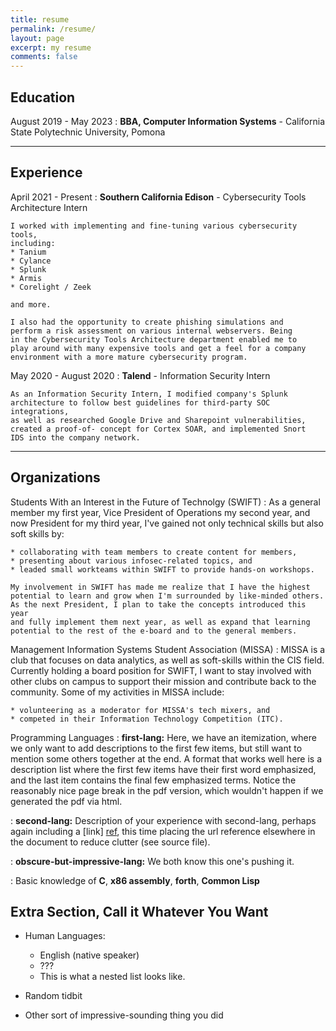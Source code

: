 ```yaml
---
title: resume
permalink: /resume/
layout: page
excerpt: my resume
comments: false
---
```


Education
---------

August 2019 - May 2023
:   **BBA, Computer Information Systems** - California State Polytechnic University, Pomona

<hr>

Experience
----------

April 2021 - Present
:   **Southern California Edison** - Cybersecurity Tools Architecture Intern

    I worked with implementing and fine-tuning various cybersecurity tools,
    including:
    * Tanium
    * Cylance
    * Splunk
    * Armis
    * Corelight / Zeek

    and more.
    
    I also had the opportunity to create phishing simulations and 
    perform a risk assessment on various internal webservers. Being
    in the Cybersecurity Tools Architecture department enabled me to
    play around with many expensive tools and get a feel for a company
    environment with a more mature cybersecurity program.

May 2020 - August 2020
:   **Talend** - Information Security Intern

    As an Information Security Intern, I modified company's Splunk
    architecture to follow best guidelines for third-party SOC integrations,
    as well as researched Google Drive and Sharepoint vulnerabilities,
    created a proof-of- concept for Cortex SOAR, and implemented Snort
    IDS into the company network. 

<hr>

Organizations
--------------------

Students With an Interest in the Future of Technolgy (SWIFT)
:   As a general member my first year, Vice President of Operations my
    second year, and now President for my third year, I've gained
    not only technical skills but also soft skills by:

    * collaborating with team members to create content for members,
    * presenting about various infosec-related topics, and
    * leaded small workteams within SWIFT to provide hands-on workshops.

    My involvement in SWIFT has made me realize that I have the highest
    potential to learn and grow when I'm surrounded by like-minded others.
    As the next President, I plan to take the concepts introduced this year
    and fully implement them next year, as well as expand that learning
    potential to the rest of the e-board and to the general members.

Management Information Systems Student Association (MISSA)
:   MISSA is a club that focuses on data analytics, as well as soft-skills
    within the CIS field. Currently holding a board position for SWIFT,
    I want to stay involved with other clubs on campus to support their
    mission and contribute back to the community. Some of my activities
    in MISSA include:

    * volunteering as a moderator for MISSA's tech mixers, and
    * competed in their Information Technology Competition (ITC).


Programming Languages
:   **first-lang:** Here, we have an itemization, where we only want
    to add descriptions to the first few items, but still want to
    mention some others together at the end. A format that works well
    here is a description list where the first few items have their
    first word emphasized, and the last item contains the final few
    emphasized terms. Notice the reasonably nice page break in the pdf
    version, which wouldn't happen if we generated the pdf via html.

:   **second-lang:** Description of your experience with second-lang,
    perhaps again including a [link] [ref], this time placing the url
    reference elsewhere in the document to reduce clutter (see source
    file). 

:   **obscure-but-impressive-lang:** We both know this one's pushing
    it.

:   Basic knowledge of **C**, **x86 assembly**, **forth**, **Common Lisp**

[ref]: https://github.com/githubuser/superlongprojectname

Extra Section, Call it Whatever You Want
----------------------------------------

* Human Languages:

     * English (native speaker)
     * ???
     * This is what a nested list looks like.

* Random tidbit

* Other sort of impressive-sounding thing you did